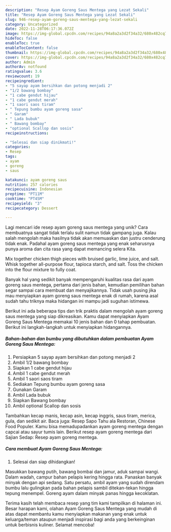 ```yaml
---
description: "Resep Ayam Goreng Saus Mentega yang Lezat Sekali"
title: "Resep Ayam Goreng Saus Mentega yang Lezat Sekali"
slug: 946-resep-ayam-goreng-saus-mentega-yang-lezat-sekali
category: Uncategorized
date: 2022-11-28T06:17:36.072Z
image: https://img-global.cpcdn.com/recipes/94a8a2a3d2f34a32/680x482cq70/ayam-goreng-saus-mentega-foto-resep-utama.jpg
hideToc: false
enableToc: true
enableTocContent: false
thumbnail: https://img-global.cpcdn.com/recipes/94a8a2a3d2f34a32/680x482cq70/ayam-goreng-saus-mentega-foto-resep-utama.jpg
cover: https://img-global.cpcdn.com/recipes/94a8a2a3d2f34a32/680x482cq70/ayam-goreng-saus-mentega-foto-resep-utama.jpg
author: Admin
authorAv: notfound
ratingvalue: 3.6
reviewcount: 19
recipeingredient:
- "5 sayap ayam bersihkan dan potong menjadi 2"
- "1/2 bawang bombay"
- "1 cabe gendut hijau"
- "1 cabe gendut merah"
- "1 saori saos tiram"
- " Tepung bumbu ayam goreng sasa"
- " Garam"
- " Lada bubuk"
- " Bawang bombay"
- "optional Scallop dan sosis"
recipeinstructions:

- "Selesai dan siap dinikmati!"
categories:
- Resep
tags:
- ayam
- goreng
- saus

katakunci: ayam goreng saus 
nutrition: 257 calories
recipecuisine: Indonesian
preptime: "PT11M"
cooktime: "PT45M"
recipeyield: "3"
recipecategory: Dessert

---
```





Lagi mencari ide resep ayam goreng saus mentega yang unik? Cara membuatnya sangat tidak terlalu sulit namun tidak gampang juga. Kalau salah mengolah maka hasilnya tidak akan memuaskan dan justru cenderung tidak enak. Padahal ayam goreng saus mentega yang enak seharusnya punya aroma dan cita rasa yang dapat memancing selera Kita.





Mix together chicken thigh pieces with bruised garlic, lime juice, and salt. Whisk together all-purpose flour, tapioca starch, and salt. Toss the chicken into the flour mixture to fully coat.

Banyak hal yang sedikit banyak mempengaruhi kualitas rasa dari ayam goreng saus mentega, pertama dari jenis bahan, kemudian pemilihan bahan segar sampai cara membuat dan menyajikannya. Tidak usah pusing jika mau menyiapkan ayam goreng saus mentega enak di rumah, karena asal sudah tahu triknya maka hidangan ini mampu jadi suguhan istimewa.






Berikut ini ada beberapa tips dan trik praktis dalam mengolah ayam goreng saus mentega yang siap dikreasikan. Kamu dapat menyiapkan Ayam Goreng Saus Mentega memakai 10 jenis bahan dan 0 tahap pembuatan. Berikut ini langkah-langkah untuk menyiapkan hidangannya.

<!--inarticleads1-->

##### Bahan-bahan dan bumbu yang dibutuhkan dalam pembuatan Ayam Goreng Saus Mentega:

1. Persiapkan 5 sayap ayam bersihkan dan potong menjadi 2
1. Ambil 1/2 bawang bombay
1. Siapkan 1 cabe gendut hijau
1. Ambil 1 cabe gendut merah
1. Ambil 1 saori saos tiram
1. Sediakan  Tepung bumbu ayam goreng sasa
1. Gunakan  Garam
1. Ambil  Lada bubuk
1. Siapkan  Bawang bombay
1. Ambil optional Scallop dan sosis


Tambahkan kecap manis, kecap asin, kecap inggris, saus tiram, merica, gula, dan sedikit air. Baca juga: Resep Sapo Tahu ala Restoran, Chinese Food Populer. Kamu bisa memadupadankan ayam goreng mentega dengan capcai atau sayur tumis lain. Berikut resep ayam goreng mentega dari Sajian Sedap: Resep ayam goreng mentega. 

<!--inarticleads2-->

##### Cara membuat Ayam Goreng Saus Mentega:


1. Selesai dan siap dihidangkan!

Masukkan bawang putih, bawang bombai dan jamur, aduk sampai wangi. Dalam wadah, campur bahan pelapis kering hingga rata. Panaskan banyak minyak dengan api sedang. Satu persatu, ambil ayam yang sudah direndam bumbu lalu gulingkan pada bahan pelapis sambil ditekan-tekan hingga tepung menempel. Goreng ayam dalam minyak panas hingga kecoklatan. 

Terima kasih telah membaca resep yang tim kami tampilkan di halaman ini. Besar harapan kami, olahan Ayam Goreng Saus Mentega yang mudah di atas dapat membantu kamu menyiapkan makanan yang enak untuk keluarga/teman ataupun menjadi inspirasi bagi anda yang berkeinginan untuk berbisnis kuliner. Selamat mencoba!
